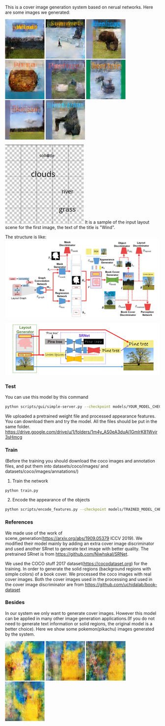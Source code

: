 This is a cover image generation system based on nerual networks. Here are some images we generated:
 
![image](https://github.com/Touyuki/Cover_generation/blob/main/images/01.png)
![image](https://github.com/Touyuki/Cover_generation/blob/main/images/02.png)
![image](https://github.com/Touyuki/Cover_generation/blob/main/images/03.png)
![image](https://github.com/Touyuki/Cover_generation/blob/main/images/04.png)
![image](https://github.com/Touyuki/Cover_generation/blob/main/images/05.png)
![image](https://github.com/Touyuki/Cover_generation/blob/main/images/06.png)
![image](https://github.com/Touyuki/Cover_generation/blob/main/images/07.png)
![image](https://github.com/Touyuki/Cover_generation/blob/main/images/08.png)
  
![image](https://github.com/Touyuki/Cover_generation/blob/main/images/layout1.png) It is a sample of the input layout scene for the first image, the text of the title is "Wind".

The structure is like:
![image](https://github.com/Touyuki/Cover_generation/blob/main/images/Structure.png)

![image](https://github.com/Touyuki/Cover_generation/blob/main/images/SRnet.png)


### Test

You can use this model by this command
```bash
python scripts/gui/simple-server.py --checkpoint models/YOUR_MODEL_CHECKPOINT 
```
We uploaded a pretrained weight file and processed appearance features. You can download them and try the model. All the files should be put in the same folder. 
https://drive.google.com/drive/u/1/folders/1m4y_AS0eA3duAi1GmIrK81Wvjr3sHmcg

### Train

(Before the training you should download the coco images and annotation files, and put them into datasets/coco/images/ and  datasets/coco/images/annatations/)

1. Train the network
```bash
python train.py
```

2. Encode the appearance of the objects
```bash
python scripts/encode_features.py --checkpoint models/TRAINED_MODEL_CHECKPOINT
```

### References

We made use of the work of scene_generation(https://arxiv.org/abs/1909.05379 ICCV 2019). We modified their model mainly by adding an extra cover image discriminator and used another SRnet to generate text image with better quality. The pretrained SRnet is from https://github.com/Niwhskal/SRNet.

We used the COCO stuff 2017 dataset(https://cocodataset.org) for the training. In order to generate the solid regions (background regions with simple colors) of a book cover. We processed the coco images with real cover images. Both the cover images used in the processing and used in the cover image discriminator are from https://github.com/uchidalab/book-dataset

### Besides

In our system we only want to generate cover images. However this model can be applied in many other image generation applications.(If you do not need to generate text information or solid regions, the original model is a better choice). Here we show some pokemon(pikachu) images generated by the system.

![image](https://github.com/Touyuki/Cover_generation/blob/main/images/p1.png)
![image](https://github.com/Touyuki/Cover_generation/blob/main/images/p2.png)
![image](https://github.com/Touyuki/Cover_generation/blob/main/images/p3.png)
![image](https://github.com/Touyuki/Cover_generation/blob/main/images/p4.png)
